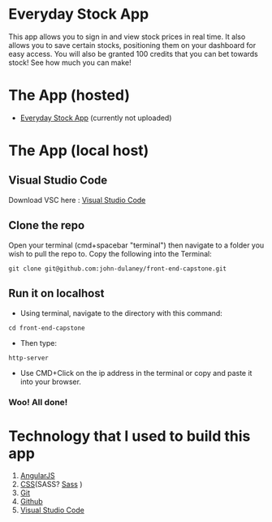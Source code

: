 # Everyday Stock App
This app allows you to sign in and view stock prices in real time. It also allows you to save certain stocks, positioning them on your dashboard for easy access. You will also be granted 100 credits that you can bet towards stock! See how much you can make!

# The App (hosted)
- [Everyday Stock App]()  (currently not uploaded)
# The App (local host)
## Visual Studio Code
Download VSC here : [Visual Studio Code](https://code.visualstudio.com/)

## Clone the repo
Open your terminal (cmd+spacebar "terminal") then navigate to a folder you wish to pull the repo to.
Copy the following into the Terminal:
```
git clone git@github.com:john-dulaney/front-end-capstone.git
```

## Run it on localhost
- Using terminal, navigate to the directory with this command:
```
cd front-end-capstone
```

- Then type:
```
http-server
``` 

- Use CMD+Click on the ip address in the terminal or copy and paste it into your browser. 

### Woo! All done!

# Technology that I used to build this app
1. [AngularJS](https://angularjs.org/)
1. [CSS](https://www.w3.org/Style/CSS/Overview.en.html)(SASS? [Sass](http://sass-lang.com/) )
1. [Git](https://git-scm.com/)
1. [Github](https://github.com/)
1. [Visual Studio Code](https://code.visualstudio.com/)
